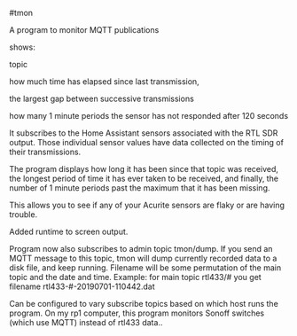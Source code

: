 #tmon

A program to monitor MQTT publications

shows:

topic

how much time has elapsed since last transmission,

the largest gap between successive transmissions

how many 1 minute periods the sensor has not responded after 120 seconds

It subscribes to the Home Assistant sensors associated with the RTL SDR output. Those individual sensor values have data collected on the timing of their transmissions.

The program displays how long it has been since that topic was received, the longest period of time it has ever taken to be received, and finally, the number of 1 minute periods past the maximum that it has been missing.

This allows you to see if any of your Acurite sensors are flaky or are having trouble.

Added runtime to screen output.

Program now also subscribes to admin topic tmon/dump. If you send an MQTT message to this topic, tmon will dump currently recorded data to a disk file, and keep running. Filename will be some permutation of the main topic and the date and time.
Example: for main topic rtl433/# you get filename rtl433-#-20190701-110442.dat

Can be configured to vary subscribe topics based on which host runs the program.  On my rp1 computer, this program monitors Sonoff switches (which use MQTT) instead of rtl433 data..
